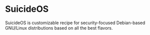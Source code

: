 # SuicideOS
SuicideOS is customizable recipe for security-focused Debian-based GNU/Linux distributions based on all the best flavors.
